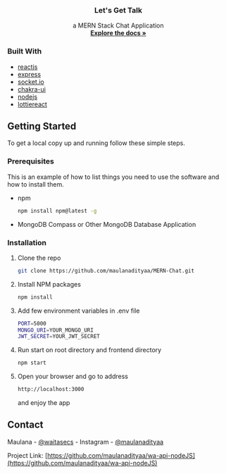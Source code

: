 <!--
*** Thanks for checking out the Best-README-Template. If you have a suggestion
*** that would make this better, please fork the repo and create a pull request
*** or simply open an issue with the tag "enhancement".
*** Thanks again! Now go create something AMAZING! :D
***
***
***
*** To avoid retyping too much info. Do a search and replace for the following:
*** github_username, repo_name, twitter_handle, email, project_title, project_description
-->

<!-- PROJECT SHIELDS -->
<!--
*** I'm using markdown "reference style" links for readability.
*** Reference links are enclosed in brackets [ ] instead of parentheses ( ).
*** See the bottom of this document for the declaration of the reference variables
*** for contributors-url, forks-url, etc. This is an optional, concise syntax you may use.
*** https://www.markdownguide.org/basic-syntax/#reference-style-links
-->

<!-- PROJECT LOGO -->
<br />
<p align="center">

  <h3 align="center">Let's Get Talk</h3>

  <p align="center">
    a MERN Stack Chat Application
    <br />
    <a href="https://github.com/maulanadityaa/MERN-Chat"><strong>Explore the docs »</strong></a>
  </p>
</p>

### Built With

- [reactjs](https://reactjs.org/)
- [express](https://expressjs.com/)
- [socket.io](https://github.com/socketio/socket.io#readme)
- [chakra-ui](https://chakra-ui.com)
- [nodejs](https://nodejs.org/en/)
- [lottiereact](https://lottiereact.com/)

<!-- GETTING STARTED -->

## Getting Started

To get a local copy up and running follow these simple steps.

### Prerequisites

This is an example of how to list things you need to use the software and how to install them.

- npm
  ```sh
  npm install npm@latest -g
  ```
- MongoDB Compass or Other MongoDB Database Application<br/>

### Installation

1. Clone the repo
   ```sh
   git clone https://github.com/maulanadityaa/MERN-Chat.git
   ```
2. Install NPM packages
   ```sh
   npm install
   ```
3. Add few environment variables in .env file
   ```sh
   PORT=5000
   MONGO_URI=YOUR_MONGO_URI
   JWT_SECRET=YOUR_JWT_SECRET
   ```
4. Run start on root directory and frontend directory
   ```sh
   npm start
   ```
5. Open your browser and go to address
   ```sh
   http://localhost:3000
   ```
   and enjoy the app

<!-- CONTACT -->

## Contact

Maulana - [@waitasecs](https://twitter.com/waitasecs) - Instagram - [@maulanadityaa](https://instagram.com/maulanadityaa)

Project Link: [https://github.com/maulanadityaa/wa-api-nodeJS](https://github.com/maulanadityaa/wa-api-nodeJS)

<!-- MARKDOWN LINKS & IMAGES -->
<!-- https://www.markdownguide.org/basic-syntax/#reference-style-links -->

[contributors-shield]: https://img.shields.io/github/contributors/github_username/repo.svg?style=for-the-badge
[contributors-url]: https://github.com/github_username/repo_name/graphs/contributors
[forks-shield]: https://img.shields.io/github/forks/github_username/repo.svg?style=for-the-badge
[forks-url]: https://github.com/github_username/repo_name/network/members
[stars-shield]: https://img.shields.io/github/stars/github_username/repo.svg?style=for-the-badge
[stars-url]: https://github.com/github_username/repo_name/stargazers
[issues-shield]: https://img.shields.io/github/issues/github_username/repo.svg?style=for-the-badge
[issues-url]: https://github.com/github_username/repo_name/issues
[license-shield]: https://img.shields.io/github/license/github_username/repo.svg?style=for-the-badge
[license-url]: https://github.com/github_username/repo_name/blob/master/LICENSE.txt
[linkedin-shield]: https://img.shields.io/badge/-LinkedIn-black.svg?style=for-the-badge&logo=linkedin&colorB=555
[linkedin-url]: https://linkedin.com/in/github_username
